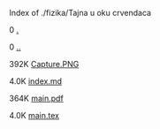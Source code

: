 Index of ./fizika/Tajna u oku crvendaca

0 [.](.)

0 [..](..)

392K [Capture.PNG](Capture.PNG)

4.0K [index.md](index.md)

364K [main.pdf](main.pdf)

4.0K [main.tex](main.tex)

